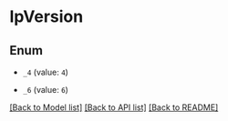 # IpVersion

## Enum


* `_4` (value: `4`)

* `_6` (value: `6`)


[[Back to Model list]](../README.md#documentation-for-models) [[Back to API list]](../README.md#documentation-for-api-endpoints) [[Back to README]](../README.md)


